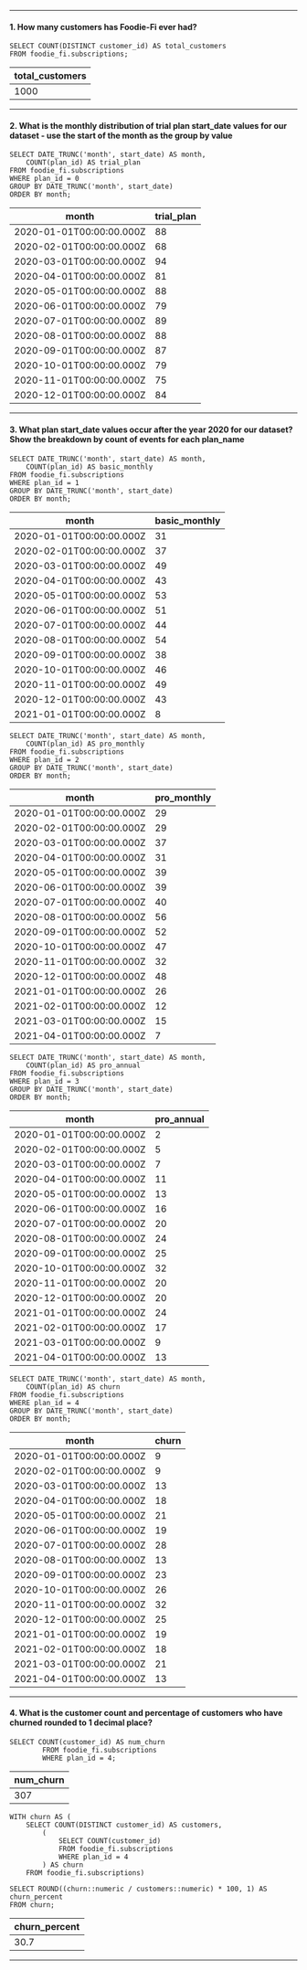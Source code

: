 
---

#### 1. How many customers has Foodie-Fi ever had?

    SELECT COUNT(DISTINCT customer_id) AS total_customers
    FROM foodie_fi.subscriptions;

| total_customers |
| --------------- |
| 1000            |

---
#### 2. What is the monthly distribution of trial plan start_date values for our dataset - use the start of the month as the group by value

    SELECT DATE_TRUNC('month', start_date) AS month,
    	COUNT(plan_id) AS trial_plan
    FROM foodie_fi.subscriptions
    WHERE plan_id = 0
    GROUP BY DATE_TRUNC('month', start_date)
    ORDER BY month;

| month                    | trial_plan |
| ------------------------ | ---------- |
| 2020-01-01T00:00:00.000Z | 88         |
| 2020-02-01T00:00:00.000Z | 68         |
| 2020-03-01T00:00:00.000Z | 94         |
| 2020-04-01T00:00:00.000Z | 81         |
| 2020-05-01T00:00:00.000Z | 88         |
| 2020-06-01T00:00:00.000Z | 79         |
| 2020-07-01T00:00:00.000Z | 89         |
| 2020-08-01T00:00:00.000Z | 88         |
| 2020-09-01T00:00:00.000Z | 87         |
| 2020-10-01T00:00:00.000Z | 79         |
| 2020-11-01T00:00:00.000Z | 75         |
| 2020-12-01T00:00:00.000Z | 84         |

---
#### 3. What plan start_date values occur after the year 2020 for our dataset? Show the breakdown by count of events for each plan_name

    SELECT DATE_TRUNC('month', start_date) AS month,
    	COUNT(plan_id) AS basic_monthly
    FROM foodie_fi.subscriptions
    WHERE plan_id = 1
    GROUP BY DATE_TRUNC('month', start_date)
    ORDER BY month;

| month                    | basic_monthly |
| ------------------------ | ------------- |
| 2020-01-01T00:00:00.000Z | 31            |
| 2020-02-01T00:00:00.000Z | 37            |
| 2020-03-01T00:00:00.000Z | 49            |
| 2020-04-01T00:00:00.000Z | 43            |
| 2020-05-01T00:00:00.000Z | 53            |
| 2020-06-01T00:00:00.000Z | 51            |
| 2020-07-01T00:00:00.000Z | 44            |
| 2020-08-01T00:00:00.000Z | 54            |
| 2020-09-01T00:00:00.000Z | 38            |
| 2020-10-01T00:00:00.000Z | 46            |
| 2020-11-01T00:00:00.000Z | 49            |
| 2020-12-01T00:00:00.000Z | 43            |
| 2021-01-01T00:00:00.000Z | 8             |


    SELECT DATE_TRUNC('month', start_date) AS month,
    	COUNT(plan_id) AS pro_monthly
    FROM foodie_fi.subscriptions
    WHERE plan_id = 2
    GROUP BY DATE_TRUNC('month', start_date)
    ORDER BY month;

| month                    | pro_monthly |
| ------------------------ | ----------- |
| 2020-01-01T00:00:00.000Z | 29          |
| 2020-02-01T00:00:00.000Z | 29          |
| 2020-03-01T00:00:00.000Z | 37          |
| 2020-04-01T00:00:00.000Z | 31          |
| 2020-05-01T00:00:00.000Z | 39          |
| 2020-06-01T00:00:00.000Z | 39          |
| 2020-07-01T00:00:00.000Z | 40          |
| 2020-08-01T00:00:00.000Z | 56          |
| 2020-09-01T00:00:00.000Z | 52          |
| 2020-10-01T00:00:00.000Z | 47          |
| 2020-11-01T00:00:00.000Z | 32          |
| 2020-12-01T00:00:00.000Z | 48          |
| 2021-01-01T00:00:00.000Z | 26          |
| 2021-02-01T00:00:00.000Z | 12          |
| 2021-03-01T00:00:00.000Z | 15          |
| 2021-04-01T00:00:00.000Z | 7           |


    SELECT DATE_TRUNC('month', start_date) AS month,
    	COUNT(plan_id) AS pro_annual
    FROM foodie_fi.subscriptions
    WHERE plan_id = 3
    GROUP BY DATE_TRUNC('month', start_date)
    ORDER BY month;

| month                    | pro_annual |
| ------------------------ | ---------- |
| 2020-01-01T00:00:00.000Z | 2          |
| 2020-02-01T00:00:00.000Z | 5          |
| 2020-03-01T00:00:00.000Z | 7          |
| 2020-04-01T00:00:00.000Z | 11         |
| 2020-05-01T00:00:00.000Z | 13         |
| 2020-06-01T00:00:00.000Z | 16         |
| 2020-07-01T00:00:00.000Z | 20         |
| 2020-08-01T00:00:00.000Z | 24         |
| 2020-09-01T00:00:00.000Z | 25         |
| 2020-10-01T00:00:00.000Z | 32         |
| 2020-11-01T00:00:00.000Z | 20         |
| 2020-12-01T00:00:00.000Z | 20         |
| 2021-01-01T00:00:00.000Z | 24         |
| 2021-02-01T00:00:00.000Z | 17         |
| 2021-03-01T00:00:00.000Z | 9          |
| 2021-04-01T00:00:00.000Z | 13         |


    SELECT DATE_TRUNC('month', start_date) AS month,
    	COUNT(plan_id) AS churn
    FROM foodie_fi.subscriptions
    WHERE plan_id = 4
    GROUP BY DATE_TRUNC('month', start_date)
    ORDER BY month;

| month                    | churn |
| ------------------------ | ----- |
| 2020-01-01T00:00:00.000Z | 9     |
| 2020-02-01T00:00:00.000Z | 9     |
| 2020-03-01T00:00:00.000Z | 13    |
| 2020-04-01T00:00:00.000Z | 18    |
| 2020-05-01T00:00:00.000Z | 21    |
| 2020-06-01T00:00:00.000Z | 19    |
| 2020-07-01T00:00:00.000Z | 28    |
| 2020-08-01T00:00:00.000Z | 13    |
| 2020-09-01T00:00:00.000Z | 23    |
| 2020-10-01T00:00:00.000Z | 26    |
| 2020-11-01T00:00:00.000Z | 32    |
| 2020-12-01T00:00:00.000Z | 25    |
| 2021-01-01T00:00:00.000Z | 19    |
| 2021-02-01T00:00:00.000Z | 18    |
| 2021-03-01T00:00:00.000Z | 21    |
| 2021-04-01T00:00:00.000Z | 13    |

---
#### 4. What is the customer count and percentage of customers who have churned rounded to 1 decimal place?

    SELECT COUNT(customer_id) AS num_churn
    		FROM foodie_fi.subscriptions
    		WHERE plan_id = 4;

| num_churn |
| --------- |
| 307       |


    WITH churn AS (
    	SELECT COUNT(DISTINCT customer_id) AS customers,
    		(
          	    SELECT COUNT(customer_id)
    		    FROM foodie_fi.subscriptions
    		    WHERE plan_id = 4
        	) AS churn
    	FROM foodie_fi.subscriptions)
    
    SELECT ROUND((churn::numeric / customers::numeric) * 100, 1) AS churn_percent
    FROM churn;

| churn_percent |
| ------------- |
| 30.7          |

---

